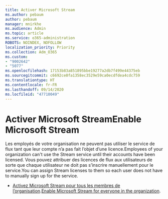 ```yaml
---
title: Activer Microsoft Stream
ms.author: pebaum
author: pebaum
manager: mnirkhe
ms.audience: Admin
ms.topic: article
ms.service: o365-administration
ROBOTS: NOINDEX, NOFOLLOW
localization_priority: Priority
ms.collection: Adm_O365
ms.custom:
- "9002642"
- "5077"
ms.openlocfilehash: 17153b83a851895bbe19277a2db7f499e44375eb
ms.sourcegitcommit: c6692ce0fa1358ec3529e59ca0ecdfdea4cdc759
ms.translationtype: HT
ms.contentlocale: fr-FR
ms.lasthandoff: 09/14/2020
ms.locfileid: "47710049"
---
```

# <a name="enable-microsoft-stream"></a><span data-ttu-id="66348-102">Activer Microsoft Stream</span><span class="sxs-lookup"><span data-stu-id="66348-102">Enable Microsoft Stream</span></span>

<span data-ttu-id="66348-103">Les employés de votre organisation ne peuvent pas utiliser le service de flux tant que leur compte n’a pas fait l’objet d’une licence.</span><span class="sxs-lookup"><span data-stu-id="66348-103">Employees of your organization can't use the Stream service until their accounts have been licensed.</span></span> <span data-ttu-id="66348-104">Vous pouvez attribuer des licences de flux aux utilisateurs de sorte que chaque utilisateur ne doit pas s’inscrire manuellement pour le service.</span><span class="sxs-lookup"><span data-stu-id="66348-104">You can assign Stream licenses to them so each user does not have to manually sign up for the service.</span></span>

- <span data-ttu-id="66348-105">[Activez Microsoft Stream pour tous les membres de l’organisation](https://docs.microsoft.com/stream/assign-user-licenses).</span><span class="sxs-lookup"><span data-stu-id="66348-105">[Enable Microsoft Stream for everyone in the organization](https://docs.microsoft.com/stream/assign-user-licenses).</span></span>
